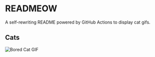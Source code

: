 # READMEOW

A self-rewriting README powered by GitHub Actions to display cat gifs.

## Cats

![Bored Cat GIF](https://media0.giphy.com/media/mlvseq9yvZhba/200.gif?cid=9acd02dax2x9o1bxwt867qe4d5l3ury0mo1ewjvdr36f495q&ep=v1_gifs_search&rid=200.gif&ct=g)
